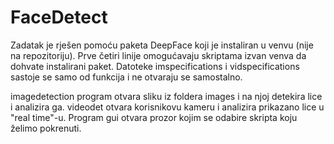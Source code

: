 # FaceDetect

Zadatak je rješen pomoću paketa DeepFace koji je instaliran u venvu (nije na repozitoriju). Prve četiri linije omogućavaju skriptama izvan venva da dohvate instalirani paket.
Datoteke imspecifications i vidspecifications sastoje se samo od funkcija i ne otvaraju se samostalno. 

imagedetection program otvara sliku iz foldera images i na njoj detekira lice i analizira ga. videodet otvara korisnikovu kameru i analizira prikazano lice u "real time"-u.
Program gui otvara prozor kojim se odabire skripta koju želimo pokrenuti.
